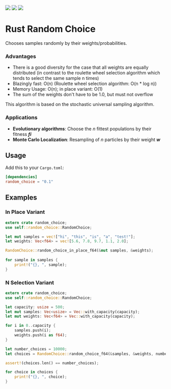 ![](https://travis-ci.org/StefanoD/Rust_Random_Choice.svg?branch=master)
![](https://img.shields.io/crates/v/random_choice.svg)
![](https://img.shields.io/crates/l/random_choice.svg)

# Rust Random Choice
Chooses samples randomly by their weights/probabilities.

### Advantages

- There is a good diversity for the case that all weights are equally distributed (in contrast to the roulette wheel selection algorithm which tends to select the same sample n times)
- Blazingly fast: O(n) (Roulette wheel selection algorithm: O(n * log n))
- Memory Usage: O(n); in place variant: O(1)
- The sum of the weights don't have to be 1.0, but must not overflow

This algorithm is based on the stochastic universal sampling algorithm.

### Applications
- **Evolutionary algorithms**: Choose the _n_ fittest populations by their fitness **_fi_**
- **Monte Carlo Localization**: Resampling of _n_ particles by their weight **_w_**

## Usage

Add this to your `Cargo.toml`:

```toml
[dependencies]
random_choice = "0.1"
```

## Examples
### In Place Variant
```rust
extern crate random_choice;
use self::random_choice::RandomChoice;

let mut samples = vec!["hi", "this", "is", "a", "test!"];
let weights: Vec<f64> = vec![5.6, 7.8, 9.7, 1.1, 2.0];

RandomChoice::random_choice_in_place_f64(&mut samples, &weights);
 
for sample in samples {
    print!("{}, ", sample);
}
```
### N Selection Variant
```rust
extern crate random_choice;
use self::random_choice::RandomChoice;

let capacity: usize = 500;
let mut samples: Vec<usize> = Vec::with_capacity(capacity);
let mut weights: Vec<f64> = Vec::with_capacity(capacity);

for i in 0..capacity {
    samples.push(i);
    weights.push(i as f64);
}

let number_choices = 10000;
let choices = RandomChoice::random_choice_f64(&samples, &weights, number_choices);

assert!(choices.len() == number_choices);

for choice in choices {
    print!("{}, ", choice);
}
```
